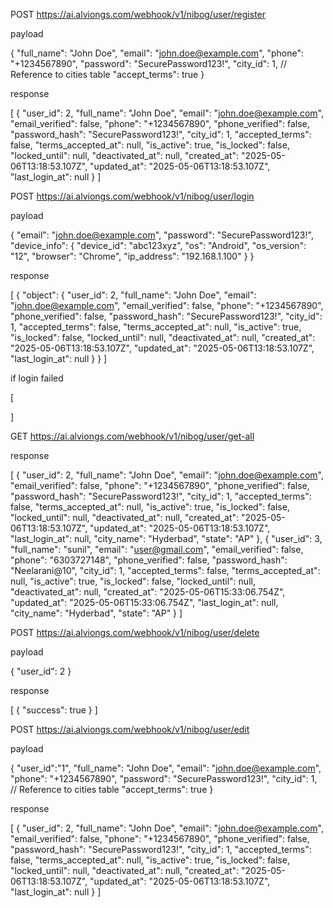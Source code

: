 POST https://ai.alviongs.com/webhook/v1/nibog/user/register

payload

{
  "full_name": "John Doe",
  "email": "john.doe@example.com",
  "phone": "+1234567890",
  "password": "SecurePassword123!",
  "city_id": 1,  // Reference to cities table
  "accept_terms": true
}

response

[
    {
        "user_id": 2,
        "full_name": "John Doe",
        "email": "john.doe@example.com",
        "email_verified": false,
        "phone": "+1234567890",
        "phone_verified": false,
        "password_hash": "SecurePassword123!",
        "city_id": 1,
        "accepted_terms": false,
        "terms_accepted_at": null,
        "is_active": true,
        "is_locked": false,
        "locked_until": null,
        "deactivated_at": null,
        "created_at": "2025-05-06T13:18:53.107Z",
        "updated_at": "2025-05-06T13:18:53.107Z",
        "last_login_at": null
    }
]




POST https://ai.alviongs.com/webhook/v1/nibog/user/login

payload

{
  "email": "john.doe@example.com",
  "password": "SecurePassword123!",
  "device_info": {
    "device_id": "abc123xyz",
    "os": "Android",
    "os_version": "12",
    "browser": "Chrome",
    "ip_address": "192.168.1.100"
  }
}

response


[
    {
        "object": {
            "user_id": 2,
            "full_name": "John Doe",
            "email": "john.doe@example.com",
            "email_verified": false,
            "phone": "+1234567890",
            "phone_verified": false,
            "password_hash": "SecurePassword123!",
            "city_id": 1,
            "accepted_terms": false,
            "terms_accepted_at": null,
            "is_active": true,
            "is_locked": false,
            "locked_until": null,
            "deactivated_at": null,
            "created_at": "2025-05-06T13:18:53.107Z",
            "updated_at": "2025-05-06T13:18:53.107Z",
            "last_login_at": null
        }
    }
]


if login failed

[

]








GET https://ai.alviongs.com/webhook/v1/nibog/user/get-all

response

[
  {
    "user_id": 2,
    "full_name": "John Doe",
    "email": "john.doe@example.com",
    "email_verified": false,
    "phone": "+1234567890",
    "phone_verified": false,
    "password_hash": "SecurePassword123!",
    "city_id": 1,
    "accepted_terms": false,
    "terms_accepted_at": null,
    "is_active": true,
    "is_locked": false,
    "locked_until": null,
    "deactivated_at": null,
    "created_at": "2025-05-06T13:18:53.107Z",
    "updated_at": "2025-05-06T13:18:53.107Z",
    "last_login_at": null,
    "city_name": "Hyderbad",
    "state": "AP"
  },
  {
    "user_id": 3,
    "full_name": "sunil",
    "email": "user@gmail.com",
    "email_verified": false,
    "phone": "6303727148",
    "phone_verified": false,
    "password_hash": "Neelarani@10",
    "city_id": 1,
    "accepted_terms": false,
    "terms_accepted_at": null,
    "is_active": true,
    "is_locked": false,
    "locked_until": null,
    "deactivated_at": null,
    "created_at": "2025-05-06T15:33:06.754Z",
    "updated_at": "2025-05-06T15:33:06.754Z",
    "last_login_at": null,
    "city_name": "Hyderbad",
    "state": "AP"
  }
]






POST https://ai.alviongs.com/webhook/v1/nibog/user/delete

payload

{
  "user_id": 2
}


response

[
  {
    "success": true
  }
]




POST https://ai.alviongs.com/webhook/v1/nibog/user/edit


payload

{
    "user_id":"1",
  "full_name": "John Doe",
  "email": "john.doe@example.com",
  "phone": "+1234567890",
  "password": "SecurePassword123!",
  "city_id": 1,  // Reference to cities table
  "accept_terms": true
}

response


[
    {
        "user_id": 2,
        "full_name": "John Doe",
        "email": "john.doe@example.com",
        "email_verified": false,
        "phone": "+1234567890",
        "phone_verified": false,
        "password_hash": "SecurePassword123!",
        "city_id": 1,
        "accepted_terms": false,
        "terms_accepted_at": null,
        "is_active": true,
        "is_locked": false,
        "locked_until": null,
        "deactivated_at": null,
        "created_at": "2025-05-06T13:18:53.107Z",
        "updated_at": "2025-05-06T13:18:53.107Z",
        "last_login_at": null
    }
]



